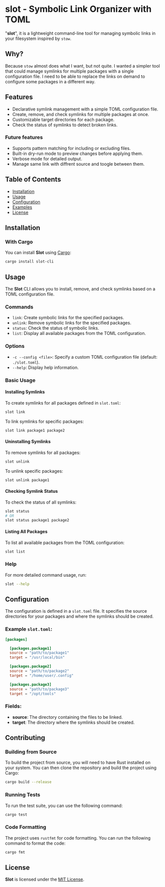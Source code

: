 # slot - Symbolic Link Organizer with TOML

"**slot**", it is a lightweight command-line tool for managing symbolic links in your filesystem inspired by `stow`. 

## Why?

Because `stow` almost does what I want, but not quite. I wanted a simpler tool that could manage symlinks for multiple packages with a single configuration file.
I need to be able to replace the links on demand to configure some packages in a different way.

## Features

- Declarative symlink management with a simple TOML configuration file.
- Create, remove, and check symlinks for multiple packages at once.
- Customizable target directories for each package.
- Check the status of symlinks to detect broken links.

### Future features
- Supports pattern matching for including or excluding files.
- Built-in dry-run mode to preview changes before applying them.
- Verbose mode for detailed output.
- Manage same link with diffrent source and toogle between them.

## Table of Contents

- [Installation](#installation)
- [Usage](#usage)
- [Configuration](#configuration)
- [Examples](#examples)
- [License](#license)

## Installation

### With Cargo

You can install **Slot** using [Cargo](https://doc.rust-lang.org/cargo/):

```bash
cargo install slot-cli
```

## Usage

The **Slot** CLI allows you to install, remove, and check symlinks based on a TOML configuration file.

### Commands

- `link`: Create symbolic links for the specified packages.
- `unlink`: Remove symbolic links for the specified packages.
- `status`: Check the status of symbolic links.
- `list`: Display all available packages from the TOML configuration.

### Options

- `-c --config <file>`: Specify a custom TOML configuration file (default: `./slot.toml`).
- `--help`: Display help information.

### Basic Usage

#### Installing Symlinks

To create symlinks for all packages defined in `slot.toml`:

```bash
slot link
```

To link symlinks for specific packages:

```bash
slot link package1 package2
```

#### Uninstalling Symlinks

To remove symlinks for all packages:

```bash
slot unlink
```

To unlink specific packages:

```bash
slot unlink package1
```

#### Checking Symlink Status

To check the status of all symlinks:

```bash
slot status
# OR
slot status package1 package2
```

#### Listing All Packages

To list all available packages from the TOML configuration:

```bash
slot list
```

### Help

For more detailed command usage, run:

```bash
slot --help
```

## Configuration

The configuration is defined in a `slot.toml` file. It specifies the source directories for your packages and where the symlinks should be created.

### Example `slot.toml`:

```toml
[packages]

  [packages.package1]
  source = "path/to/package1"
  target = "/usr/local/bin"

  [packages.package2]
  source = "path/to/package2"
  target = "/home/user/.config"

  [packages.package3]
  source = "path/to/package3"
  target = "/opt/tools"
```

### Fields:

- **source**: The directory containing the files to be linked.
- **target**: The directory where the symlinks should be created.

## Contributing

### Building from Source

To build the project from source, you will need to have Rust installed on your system. You can then clone the repository and build the project using Cargo:

```bash
cargo build --release
```

### Running Tests

To run the test suite, you can use the following command:

```bash
cargo test
```

### Code Formatting

The project uses `rustfmt` for code formatting. You can run the following command to format the code:

```bash
cargo fmt
```

## License

**Slot** is licensed under the [MIT License](LICENSE).

